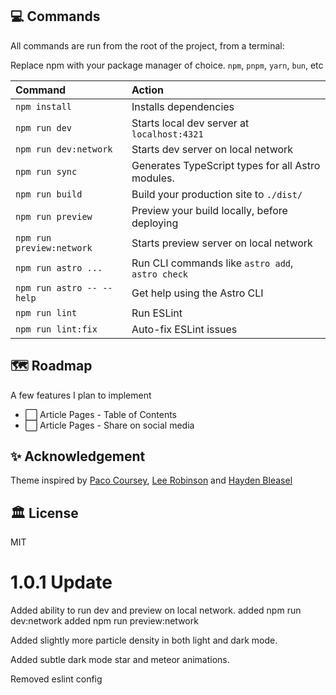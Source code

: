 

## 💻 Commands

All commands are run from the root of the project, from a terminal:

Replace npm with your package manager of choice. `npm`, `pnpm`, `yarn`, `bun`, etc

| Command                   | Action                                           |
| :------------------------ | :----------------------------------------------- |
| `npm install`             | Installs dependencies                            |
| `npm run dev`             | Starts local dev server at `localhost:4321`      |
| `npm run dev:network`     | Starts dev server on local network               |
| `npm run sync`            | Generates TypeScript types for all Astro modules.|
| `npm run build`           | Build your production site to `./dist/`          |
| `npm run preview`         | Preview your build locally, before deploying     |
| `npm run preview:network` | Starts preview server on local network           |
| `npm run astro ...`       | Run CLI commands like `astro add`, `astro check` |
| `npm run astro -- --help` | Get help using the Astro CLI                     |
| `npm run lint`            | Run ESLint                                       |
| `npm run lint:fix`        | Auto-fix ESLint issues                           |

## 🗺️ Roadmap

A few features I plan to implement
- ⬜ Article Pages - Table of Contents
- ⬜ Article Pages - Share on social media

## ✨ Acknowledgement

Theme inspired by [Paco Coursey](https://paco.me/), [Lee Robinson](https://leerob.io/) and [Hayden Bleasel](https://www.haydenbleasel.com/)


## 🏛️ License

MIT


# 1.0.1 Update

Added ability to run dev and preview on local network.
added npm run dev:network
added npm run preview:network

Added slightly more particle density in both light and dark mode.

Added subtle dark mode star and meteor animations.

Removed eslint config

